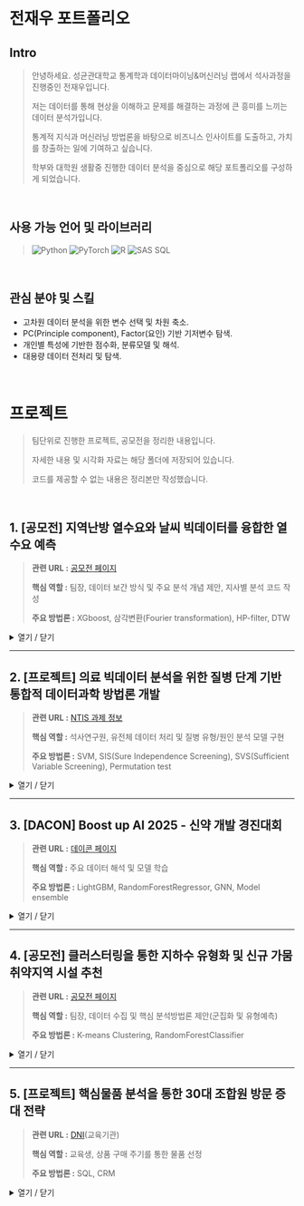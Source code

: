 # 전재우 포트폴리오

## Intro
> 안녕하세요. 성균관대학교 통계학과 데이터마이닝&머신러닝 랩에서 석사과정을 진행중인 전재우입니다.
>
> 저는 데이터를 통해 현상을 이해하고 문제를 해결하는 과정에 큰 흥미를 느끼는 데이터 분석가입니다.
>
> 통계적 지식과 머신러닝 방법론을 바탕으로 비즈니스 인사이트를 도출하고, 가치를 창출하는 일에 기여하고 싶습니다.
>
> 학부와 대학원 생활중 진행한 데이터 분석을 중심으로 해당 포트폴리오를 구성하게 되었습니다.

<br />

## 사용 가능 언어 및 라이브러리

> ![Python](https://img.shields.io/badge/Python-3776AB?style=for-the-badge&logo=python&logoColor=white) ![PyTorch](https://img.shields.io/badge/PyTorch-EE4C2C?style=for-the-badge&logo=pytorch&logoColor=white) ![R](https://img.shields.io/badge/R-276DC3?style=for-the-badge&logo=r&logoColor=white) ![SAS SQL](https://img.shields.io/badge/SAS%20SQL-105481?style=for-the-badge&logo=sas&logoColor=white)

<br />

## 관심 분야 및 스킬
* 고차원 데이터 분석을 위한 변수 선택 및 차원 축소.  
* PC(Principle component), Factor(요인) 기반 기저변수 탐색.  
* 개인별 특성에 기반한 점수화, 분류모델 및 해석.
* 대용량 데이터 전처리 및 탐색.  

<br />


# 프로젝트  
> 팀단위로 진행한 프로젝트, 공모전을 정리한 내용입니다.
> 
> 자세한 내용 및 시각화 자료는 해당 폴더에 저장되어 있습니다.
> 
> 코드를 제공할 수 없는 내용은 정리본만 작성했습니다.  

<br />

## 1. [공모전] 지역난방 열수요와 날씨 빅데이터를 융합한 열수요 예측

> **관련 URL :** [공모전 페이지](https://bd.kma.go.kr/contest/)
> 
> **핵심 역할 :**  팀장, 데이터 보간 방식 및 주요 분석 개념 제안, 지사별 분석 코드 작성
>
> **주요 방법론 :**  XGboost, 삼각변환(Fourier transformation), HP-filter, DTW
<details>
<summary>열기 / 닫기</summary>

### 사용 언어
![Python](https://img.shields.io/badge/Python-3776AB?style=for-the-badge&logo=python&logoColor=white) ![R](https://img.shields.io/badge/R-276DC3?style=for-the-badge&logo=r&logoColor=white)


### 분석 개요

* 최근 공동주택의 공급과 거주 비중이 증가하면서, 이에 따라 지역난방 수요 역시 지속적으로 확대되고 있다.
* 공동주택의 열 수요는 외부 기상 요인의 영향을 크게 받기 때문에, 기온, 습도, 풍속 등 다양한 기상 변수에 기반한 **정밀한 열수요 예측**이 필요하다.
* 기존의 열수요 기반 데이터 뿐만 아니라 **날씨 빅데이터를 융합**한 열수요 예측 모델을 통해 더 정확한 예측을 목표로 한다.
<br />

### 분석 대상

* **학습 데이터 :** 2021.01.01 부터 2023.12.31 까지의 시계열 데이터가 시간 단위로 관측되었다. (총 499,301개)
* **평가 데이터 :** 2024년 1년의 데이터중 heat_demand를 제외한 나머지 변수가 주어졌을 때 지사별 heat_demand를 예측했다.  
* 총 19개의 지사가 데이터에 포함되어 있고, **대량의 연속결측**이 발생한 변수가 있기 때문에 데이터 전처리가 핵심 과제였다.
* 평가 기준: RMSE
  
  | 변수명 | 설명 |
  | :--- | :--- |
  | tm | 날짜 및 시각 |
  | m_hr1 | 1시간 강수량 |
  | branch_ID | 지사명 |
  | hm | 정시 상대 습도 |
  | ta | 정시기온 |
  | si | ASOS 일사량 |
  | wd | 정시 10분 평균 풍향 |
  | ta_chi | 체감온도 |
  | ws | 정시 10분 평균 풍속 |
  | heat_demand | 시간당 지사별 열 공급량 |
  | m_day | 해당 시간까지의 일 강수량 |
  
<br />

### 분석 방안

##### 결측치 보간
* 기온(ta, 12 997개), 풍향(wd, 18 815개), 풍속(ws, 18 815개), 일강수량(rn_day, 18 626개), 시간 강수량(rn_hr1, 19 154개), 상대습도(hm, 39 717개), 일사량(si, 232 922개), 체감온도(ta_chi, 20개), 열수요(heat_demand, 23개) 변수에 결측치가 확인되었다.

* 연속으로 1개, 2개 결측된 관측값들에 대해서는 시계열 데이터에서 자주 사용되는 선형 보간을 진행했다.

* 3개 이상 연속으로 결측된 경우, 원본 데이터의 지역적 특성과 기상적 특성을 반영하기 위해 직전값과 클러스터 내 평균을 **가중평균**해 사용했다.

* 시계열 데이터에서 정확한 클러스터링을 위해 **DTW(Dynamic Time Warping)**을 기반으로한 계층적 클러스터링을 수행했다.

##### 도메인과 데이터를 고려한 파생변수 생성
* 시간에 대한 효과를 명확히 표한히가 위해 **삼각함수 변환**을 통한 주기성을 표현했다.

* 지연 변수를 통해 lag 효과를 표현해 모델이 학습할 수 있도록 했다.

##### 지사별 시계열 분해 및 모델학습
* 지사별 환경 차이점을 고려해, 지사 각각의 데이터를 통해 개별 모델을 학습했다.

* 시계열 데이터의 큰 추세와 세부적인 변화를 분석하고 변수의 중요도를 해석하기 위해 **HP filter**를 이용한 추세-잔차 이중모형을 설정했다.

* 각 추세-잔차에 대해 validation에서 가장 좋은 성능을 보인 **XGboost + XGboost** 조합을 최최종 모델로 선정했다. 

<br />

### 분석 결과 및 활용

* 최종 도출한 모델을 통해 기존 시행되는 사업중 하나인 **"에코 마일리지"** 사업의 고도화를 제안했다.

* 기존 방식은 전년도 열 사용량을 통해 해당 연도의 사용량 목표를 제시했다. 하지만 이러한 방식은 해당 연도의 기상상황을 전혀 반영하지 못하는 문제가 있다.

* 추세-잔차 모델을 통해 알아낸 세부적인 추세와 잔차의 변화에 영향을 주는 변수를 반영하여 더욱 세부적인 개인 절약 목표를 제시하여 **더 합리적인 목표**를 제공했다.

* 최종 제출 결과: 최종 RMSE 15.53으로 본선에 진출하여 입선했다.

<br />

### 개선점

* 모델에서 도출한 변수 중요도를 통해 더 세부적인 해석 결과를 제공해야한다. 이는 모델에서 분석이 끝나는 것이 아닌 더 세부적인 해석을 통해 실질적인 활용의 영역으로 나아가야 한다. 

* 지사별 데이터를 통해 학습했지만 데이터를 세분화 하면서 모델별 학습 데이터량이 줄어드는 문제가 발생했다. 지사 개별, 클러스터별, 전체 데이터 중 어느 데이터 단위가 더 합당할지 추가적인 기준이 있으면 분석 흐름이 개선될 것이다.

* 분석 당시의 팀원 개인의 편의성을 위해 개발 언어를 통일하지 않고 진행했다. 데이터 전처리 후 파일을 반출하고 후반 분석을 진행했기 때문에 문제가 생기진 않았지만, 추후 개발 및 문서화에 불리점이 있어 이를 개선하는 것이 좋을 것으로 판단된다.

* HP filter 기반 분해에서 각 시간 주기(월,일,시) 단위로 다른 파라메터를 통해 분해가 가능하다. 분석에서는 가장 세부 단위 한가지만을 사용했지만, 다양한 단위를 통해 분해 결과를 다각화 했다면 더 정확하고 해석에 이점이 있는 모델을 작성할 수 있을 것으로 예상된다.

</details>


---

## 2. [프로젝트] 의료 빅데이터 분석을 위한 질병 단계 기반 통합적 데이터과학 방법론 개발

> **관련 URL :** [NTIS 과제 정보](https://www.ntis.go.kr/project/pjtInfo.do?pjtId=2710018202&pageCode=TH_PJT_PJT_DTL)
>
> **핵심 역할 :** 석사연구원, 유전체 데이터 처리 및 질병 유형/원인 분석 모델 구현
>
> **주요 방법론 :** SVM, SIS(Sure Independence Screening), SVS(Sufficient Variable Screening), Permutation test

<details>
<summary>열기 / 닫기</summary>


### 사용 언어 및 라이브러리
![R](https://img.shields.io/badge/R-276DC3?style=for-the-badge&logo=r&logoColor=white)

### 분석 개요

* 의료 빅데이터를 활용하여 질병의 예측, 원인 규명, 진단, 치료, 효과 검증에 이르는 전 과정을 통합적으로 분석하는 것이 목표로 한다.
* 현재 프로젝트는 진행중으로, 질병의 근본적인 원인을 탐색하는 질병 유형/원인 규명 단계의 기초 모델링 연구에 집중하고 있다.
* 궁극적으로는 질병의 효과적인 예방과 치료에 기여하여 의학 및 데이터과학 분야의 학문적 발전에 기여하는 것을 목표로 한다.
<br />

### 분석 대상

* **주요 분석 데이터 :** 질병의 근본적인 유전적 요인을 탐색하기 위한 유전체 데이터를 핵심적으로 다루고 있다.
* **데이터 특징 :** 다수의 유전자 정보를 포함하는 고차원 데이터이며, 분석 결과의 신뢰도에 영향을 미치는 교란 변수가 존재할 가능성이 높다.
<br />

### 분석 방안

##### 질병 발생/원인 규명을 위한 기초 모델링
* 데이터에 비해 차원이 매우 큰 초고차원 상황에서 적절한 변수의 선택 및 차원축소를 위해 여러 **Screening**방법과 **변수 선택** 방법을 비교, 평가했다. 
* 단순한 선형 관계만을 규명하는 것이 아닌, 비선형, 조건부 관계 모두 찾기 위해 <b>SVS(Sufficient Variable Screening)</b>이후 **Pseudo sample SVM-RFE**에 permutation test를 적용했다.

<br />

### 중간 결과 및 기대효과

* **개인 기여 :** 고차원의 유전체 데이터에 대한 변수 선택 파이프라인을 구축했으며, 질병 발생과 관련된 유전자 분석을 위한 기초 모형을 성공적으로 구현했다.
* **기대 효과 :** 본 1차년도 연구를 통해 질병의 근본적인 유전적 원인을 규명하는 모델의 기반을 마련하고, 인과추론의 정확성을 높여 분석 결과의 신뢰도를 확보할 것으로 기대한다.
<br />

### 향후 연구 계획

* **모델 고도화 :** 현재 구현된 기초 모델을 바탕으로, 더 복잡한 유전자 상호작용을 포착할 수 있도록 모델 구조를 발전시킨다.
* **2차년도 연구 연계 :** 1차년도에 개발된 유전자 분석 모델의 결과를 바탕으로, 2차년도에는 질병의 진단 및 치료 단계 모델과의 연계 방안을 개발한다.

</details>

---


## 3. [DACON] Boost up AI 2025 - 신약 개발 경진대회

> **관련 URL :** [데이콘 페이지](https://dacon.io/competitions/official/236518/overview/description)
> 
> **핵심 역할 :** 주요 데이터 해석 및 모델 학습
>
> **주요 방법론 :** LightGBM, RandomForestRegressor, GNN, Model ensemble
<details>
<summary>열기 / 닫기</summary>

### 사용 언어
![Python](https://img.shields.io/badge/Python-3776AB?style=for-the-badge&logo=python&logoColor=white) ![PyTorch](https://img.shields.io/badge/PyTorch-EE4C2C?style=for-the-badge&logo=pytorch&logoColor=white)


### 분석 개요

* 인체 내 약물 대사의 핵심 효소인 CYP3A4는 전체 Cytochrome P450 대사의 절반 이상을 차지하며, 대부분의 약물 분해에 관여한다.
* CYP3A4의 활성을 조절하는 약물을 함께 복용하면, 혈중 약물 농도가 불안정해져 약효가 감소하거나 부작용 위험이 커질 수 있다.
* 본 연구는 이러한 문제를 해결하기 위해, 약물의 분자 구조만으로 CYP3A4 저해율을 예측하는 AI 모델을 개발하는 것을 목표로 한다.
<br />

### 분석 대상

* **학습 데이터 :** 1,681개의 분자에 대한 고유 구조 문자열(`Canonical SMILES`)과 억제정도(`Inhibition`)가 관측됐다.
* **평가 데이터 :** 100개의 분자에 대한 고유 구조 문자열을 통해 억제정도를 예측했다.  
* **평가 기준 :** NRMSE와 Pearson 상관 계수를 결합한 지표
  
  |`ID` |`Canonical_Smiles` |`Inhibition`|
  |:------|:------|------:|
  |TRAIN_0000	|`Cl.OC1(Cc2cccc(Br)c2)CCNCC1`|12.5|
  |TRAIN_0001	|`Brc1ccc2OCCc3ccnc1c23`|4.45|
  |TRAIN_0002	|`CC1(CO)CC(=NO1)c2cc(c(F)cc2Cl)[N+](=O)[O-]`|4.92|
  
<br />

### 분석 방안

##### 데이터적 특성
* 분자 구조를 나타내는 Canonical_Smiles 문자열로부터 AI 모델이 학습할 수 있는 수치적 특징을 생성하기 위해, rdkit 라이브러리를 사용했다. 이를 통해 약 170종의 물리화학적 기술자와 11가지 종류의 분자 지문(fingerprint)을 계산하여 데이터셋을 생성했다.

* 학습 데이터의 양이 많지 않아 직접 DL 모델을 작성하는 것은 유의하지 않을 것이라고 판단했다. 기본 모델로 고차원 상황을 해결할 수 있는 tree based 모델인 **LigthGBM**을 사용해 생성한 분자 지문들의 성능을 평가했다.

##### 모델 작성과 앙상블
* LigthGBM을 통해 평가된 상위 5개의 분자 지문에 대해서 추가로 **RandomForest**를 작성했다.

* 레이어를 고정한 사전학습 GNN 모델인 **GROVER**를 사용하여 도출한 최종 embeding을 통해 Ridge 회귀모형을 작성했다.
  
  (*레이어 고정 이유: 해당 데이터를 통해 새롭게 학습한 모델 생성이 목적이 아니라 embeding을 통한 변수 추출이 목적)

* 더 robust한 결과를 위해 앙상블을 진행하였고, 가중치는 **optuna**를 통해 도출했다.

<br />

### 분석 결과 및 활용

* Public score 기준 160등, private score 기준 216등으로 대회를 마감했다.

* 예측에 초점이 맞춰진 대회이기 때문에 해석과 변수에 대한 분석은 진행하지 않았다.


<br />

### 개선점

* 주어진 데이터가 고유 구조 문자열과 억제정도뿐이었기에 분석을 위한 변수 생성에 어려움을 겪었다. 데이터에 대한 도메인 지식이 있는 전문가와 협업을 한다면 데이터 준비 단계가 더욱 원활할 것이다.

* 분자 구조또한 네트워크 데이터의 일종으로 파악해 GNN을 활용한 분석이 유의미할것으로 예상했다. 다만 새로운 모델을 전체적으로 학습하기엔 데이터의 수가 너무 적어 사전학습된 모델을 활용했지만, 그다지 좋은 성능을 내지 못했다. 데이터 양과 특성을 고려한 모델 선택에 더 신중하고 근거를 찾을 수 있어야한다.


</details>

---

## 4. [공모전] 클러스터링을 통한 지하수 유형화 및 신규 가뭄취약지역 시설 추천

> **관련 URL :** [공모전 페이지](https://www.gims.go.kr/competPage.do)
> 
> **핵심 역할 :** 팀장, 데이터 수집 및 핵심 분석방법론 제안(군집화 및 유형예측)
>
> **주요 방법론 :** K-means Clustering, RandomForestClassifier
<details>
<summary>열기 / 닫기</summary>

### 사용 언어
![Python](https://img.shields.io/badge/Python-3776AB?style=for-the-badge&logo=python&logoColor=white)


### 분석 개요

* 기록적인 마른장마와 가뭄으로 물 부족 현상이 심화됨에 따라, 안정적인 대체 수자원으로서 지하수의 중요성이 커지고 있다.
* 무분별한 지하수 개발은 자원 고갈과 수질 악화를 초래할 수 있어, 데이터에 기반한 체계적인 분석과 관리 전략이 필요하다.
* 본 분석은 가뭄에 취약한 지역의 지하수 데이터를 유형별로 군집화하고, 각 유형의 특성에 맞는 최적의 활용 방안을 도출하여 타 지역에도 적용 가능한 맞춤형 전략을 제시하는 것을 목표로 한다.
<br />

### 분석 대상

* **활용 데이터 :** 국가가뭄정보포털의 가뭄취약성 평가 결과를 바탕으로, 취약성이 높은 V, IV 등급의 12개 시군구 지역의 지하수 관련 데이터를 활용했다.
* 국가지하수정보센터(GIMS)와 국가가뭄정보포털에서 수집한 데이터를 융합하여 분석 데이터셋을 구축했다.


  | 데이터명 | 데이터 내용 | 출처 |
  | :--- | :--- | :--- |
  | 제원정보 | 시도, 시군구 등 위치 정보, 양수능력, 취수계획량, 위경도 등 | GIMS 국가지하수정보센터 |
  | 대수성시험 | 양수량, 자연수위, 안정수위 등 | GIMS 국가지하수정보센터 |
  | 수질검사 일반 | 수질검사종류코드 | GIMS 국가지하수정보센터 |
  | WHPA | 투수량계수, 대수층두께, 연평균강수량, 함양량 등 | GIMS 국가지하수정보센터 |
  | 가뭄 취약성 평가 | 용수공급 가능일수, 가뭄심도, 생공용수 이용량, 보조수원용량 등 | 국가가뭄정보포털 |
  
<br />

### 분석 방안

##### 데이터 전처리
* 여러 데이터테이블에서 데이터를 좌표와 관정 번호 기준으로 합치면서 데이터 중복 문제를 방지하며 데이터 클리닝을 진행했다.

* 수집된 변수들의 상관관계를 분석하여 다중공선성이 높은 변수들을 확인했다. 해당 변수들을 **PCA**를 통해 차원 축소하여, 잠재변수를 표현했다.

##### 클러스터링을 통한 유형화 및 해석
* **K-means clustering**을 수행하여, 유사한 특성을 가진 지하수 그룹을 식별했다.

* 실루엣 계수를 통해 최적의 군집 수(K=5)를 결정하고, 각 군집의 특성을 분석하여 **'대규모 농업/공업 집중형'**, **'고품질 음용수 보존형'** 등 5개의 지하수 유형으로 정의했다.

##### 신규 지역을 위한 유형 분류기 학습 및 적용
* 군집 분석을 통해 레이블링된 데이터를 기반으로, **Random Forest** 분류 모델을 학습시켰다.

* 신규 지역의 지하수 정보를 입력했을 때, 해당 지역이 5가지 유형 중 어디에 속하는지 분류하는 역할을 한다.

* 이를 통해 새로운 지역에도 기존에 정의된 <b>유형별 맞춤형 시설(대구경 관정, 소규모 농업용 관정 등)</b>을 추천할 수 있는 시스템을 구축했다.

<br />

### 분석 결과 및 활용

* **K-means clustering**을 통해 국내 가뭄취약지역의 지하수를 5가지 뚜렷한 유형으로 분류하고, 각 유형별 수리·수질 특성에 기반한 맞춤형 활용 및 관리 전략을 도출했다.

* 최근 물 부족이 심각한 **강릉시 옥계면** 지역에 적용한 결과, 해당 지역의 지리적 특성(넓은 농경지, 하천 인접)에 부합하는 <b>유형 3(소규모 안정 농업용수형)</b>으로 다수 분류되는 것을 확인했다.

* 분석 결과를 바탕으로 강릉 옥계면 지역에는 대규모 시설보다 '소규모 농업용 관정'을 통한 안정적인 용수 공급이 더 적절하다는 구체적인 시설 추천 근거를 제시했다.

<br />

### 개선점

* 가뭄정보포탈의 보고서가 2021년에 작성되었기 때문에 지하수 관련 자료와 데이터의 발행시기가 맞지 않는 문제가 있었다. 선정한 12개의 지역이 현 시점에도 가뭄취약지역인지 직접 확인했지만, 가뭄정보포탈의 최신 분석결과를 활용한다면 데이터 활용 범위가 더 정확했을 것이다.

* **K-means** 외의 **DBSCAN**을 사용해 편향된 분포에 더 적합한 클러스터링 방법을 사용할 수 있다. 또한 **DBSCAN**은 밀도기반 알고리즘이기에 특이값에 더 강건하다. 이번 분석에서는 대규모 국가시설등 특이값을 직접 처리했지만, 모델로 처리 가능한 방법을 적용할 수 있을 것이다.

* 현 시점의 값을 기준으로 분석이 진행되었지만, 이전 시점의 데이터도 추가하여 지하수의 시계열적 변화도 분석에 추가할 수 있을 것이다.


</details>

---

## 5. [프로젝트] 핵심물품 분석을 통한 30대 조합원 방문 증대 전략

> **관련 URL :** [DNI](https://dni.co.kr/)(교육기관)
> 
> **핵심 역할 :** 교육생, 상품 구매 주기를 통한 물품 선정
>
> **주요 방법론 :** SQL, CRM


<details>
<summary>열기 / 닫기</summary>

  
### 사용 언어
![R](https://img.shields.io/badge/R-276DC3?style=for-the-badge&logo=r&logoColor=white) ![SAS SQL](https://img.shields.io/badge/SAS%20SQL-105481?style=for-the-badge&logo=sas&logoColor=white)


### 분석 개요

* 제주의 유통업체 데이터 분석 결과, **30대 조합원의 수에 비해 매출 비중이 현저히 낮은 현상**을 발견했다.
* 특히 조합원 가입이 가장 활발한 **30대 후반(35-39세) 그룹의 거래 건수 성장률이 빠르게 감소**하는 추세를 확인했다.
* 이러한 성장 둔화를 반전시키고 30대 조합원의 방문 및 구매를 활성화하기 위해, 그들의 특성을 반영하는 **핵심물품을 분석하고 이를 기반으로 한 맞춤형 마케팅 전략을 제안**하는 것을 목표로 했다.
<br />

### 분석 대상

* **분석 데이터 :** 해당 업체의 조합원 정보 및 거래 내역 데이터 (기간: 2014.01.01 ~ 2019.06.30)
* **타겟 그룹 :** 전체 조합원 중 **만 35세에서 39세 사이의 일반 조합원**을 핵심 분석 대상으로 선정
* **추가 조건 :** 구매 주기를 유의미한 변수로 활용하기 위해, 분석 기간 내 **6회 이상 방문한 조합원**의 데이터로 한정

<br />

### 분석 방안

##### 핵심물품 정의 및 선정
* 30대 후반 조합원들의 특성을 가장 잘 반영하는 물품을 <b>'핵심물품' </b>으로 정의했다.
* **구매 주기**가 전체 조합원보다 짧거나 동일하고, **구매량**이 전체 대비 높은 물품을 기준으로 1차 후보군을 선정했다.
* 거래량이 적거나 특정 개인의 구매가 과도한 이상치를 제외하여, 최종적으로 **34개의 핵심물품**을 선정했다.

##### 핵심물품 범주화 및 특성 분석
* 선정된 34개 핵심물품에 대한 클러스터링을 진행했고, 특성에 따라 **유아용, 간식용, 조리용** 3개의 범주로 재분류했다.
* 각 범주별로 구매 조합원의 연령, 구매 시간대, 요일, 이용 매장 등 세부적인 구매 패턴을 분석하여 마케팅 전략의 근거를 마련했다.

##### 범주별 맞춤형 마케팅 전략 수립
* **유아용 :** 다른 범주에 비해 구매하는 물품 종류가 적은 특성을 고려, **물품 경험 확대를 목표**로 전략을 수립했다.
* **간식용 :** 매장별 판매량 차이가 큰 점에 착안, **물품 배치(진열) 개선**을 통해 판매를 증대하는 방안을 제안했다.
* **조리용 :** 간편 조리 재료를 선호하는 특성을 파악, 관련 물품의 추가 구매를 유도하기 위한 **레시피 카드** 마케팅을 기획했다.

<br />

### 분석 결과 및 활용

* **유아용 :** 이유식 재료 구매 고객 대상 **간식 물품 교환 프로모션**, 대량 구매 수요가 확인된 **건티슈 구성 확대**를 제안했다.
* **간식용 :** 매장별 진열 위치에 따라 매출 차이가 발생하는 것을 확인, **간식 매대 순환 배치** 및 **이주의 간식 프로모션**을 통한 노출 증대 방안을 제시했다. 또한 조합원 VOC를 반영한 음료 구성 변경을 제안했다.
* **조리용 :** 간편 조리를 선호하는 조합원들을 위해, 핵심물품과 함께 사용할 수 있는 다른 식재료를 자연스럽게 소개하는 **레시피 카드를 제작 및 비치**하여 연관 구매를 유도하는 전략을 수립했다.

<br />

### 개선점

* 전략 효과 측정 : 제안된 마케팅 방안을 실제 매장에 적용하고, **A/B 테스트** 등을 통해 매출 및 방문 건수 변화를 정량적으로 측정하여 전략을 고도화할 필요가 있다.
* 분석 대상 확대: 현재 30대 후반에 집중된 분석을 **다른 연령대(예: 40대 초반)로 확장**하여, 연령대별 특성에 맞는 추가적인 핵심물품을 발굴하고 맞춤형 전략을 제시할 수 있다.
* 자동 최신화 시스템: 핵심물품을 주기적으로 **자동 추출**하고, 구매 패턴 변화를 모니터링할 수 있는 파이프라인을 구축하여 **상시적인 CRM 활동**을 지원하는 시스템을 개발할 수 있다.


</details>
